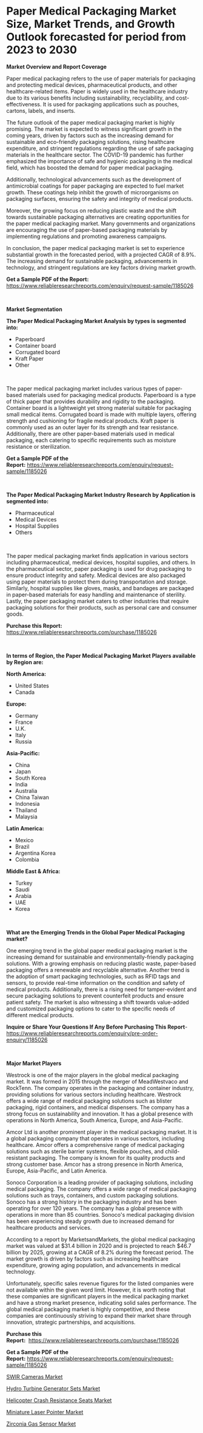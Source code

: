 <p><h1>Paper Medical Packaging Market Size, Market Trends, and Growth Outlook forecasted for period from 2023 to 2030</h1></p><p><strong>Market Overview and Report Coverage</strong></p>
<p><p>Paper medical packaging refers to the use of paper materials for packaging and protecting medical devices, pharmaceutical products, and other healthcare-related items. Paper is widely used in the healthcare industry due to its various benefits including sustainability, recyclability, and cost-effectiveness. It is used for packaging applications such as pouches, cartons, labels, and inserts.</p><p>The future outlook of the paper medical packaging market is highly promising. The market is expected to witness significant growth in the coming years, driven by factors such as the increasing demand for sustainable and eco-friendly packaging solutions, rising healthcare expenditure, and stringent regulations regarding the use of safe packaging materials in the healthcare sector. The COVID-19 pandemic has further emphasized the importance of safe and hygienic packaging in the medical field, which has boosted the demand for paper medical packaging.</p><p>Additionally, technological advancements such as the development of antimicrobial coatings for paper packaging are expected to fuel market growth. These coatings help inhibit the growth of microorganisms on packaging surfaces, ensuring the safety and integrity of medical products.</p><p>Moreover, the growing focus on reducing plastic waste and the shift towards sustainable packaging alternatives are creating opportunities for the paper medical packaging market. Many governments and organizations are encouraging the use of paper-based packaging materials by implementing regulations and promoting awareness campaigns.</p><p>In conclusion, the paper medical packaging market is set to experience substantial growth in the forecasted period, with a projected CAGR of 8.9%. The increasing demand for sustainable packaging, advancements in technology, and stringent regulations are key factors driving market growth.</p></p>
<p><strong>Get a Sample PDF of the Report:</strong> <a href="https://www.reliableresearchreports.com/enquiry/request-sample/1185026">https://www.reliableresearchreports.com/enquiry/request-sample/1185026</a></p>
<p>&nbsp;</p>
<p><strong>Market Segmentation</strong></p>
<p><strong>The Paper Medical Packaging Market Analysis by types is segmented into:</strong></p>
<p><ul><li>Paperboard</li><li>Container board</li><li>Corrugated board</li><li>Kraft Paper</li><li>Other</li></ul></p>
<p>&nbsp;</p>
<p><p>The paper medical packaging market includes various types of paper-based materials used for packaging medical products. Paperboard is a type of thick paper that provides durability and rigidity to the packaging. Container board is a lightweight yet strong material suitable for packaging small medical items. Corrugated board is made with multiple layers, offering strength and cushioning for fragile medical products. Kraft paper is commonly used as an outer layer for its strength and tear resistance. Additionally, there are other paper-based materials used in medical packaging, each catering to specific requirements such as moisture resistance or sterilization.</p></p>
<p><strong>Get a Sample PDF of the Report:</strong>&nbsp;<a href="https://www.reliableresearchreports.com/enquiry/request-sample/1185026">https://www.reliableresearchreports.com/enquiry/request-sample/1185026</a></p>
<p>&nbsp;</p>
<p><strong>The Paper Medical Packaging Market Industry Research by Application is segmented into:</strong></p>
<p><ul><li>Pharmaceutical</li><li>Medical Devices</li><li>Hospital Supplies</li><li>Others</li></ul></p>
<p>&nbsp;</p>
<p><p>The paper medical packaging market finds application in various sectors including pharmaceutical, medical devices, hospital supplies, and others. In the pharmaceutical sector, paper packaging is used for drug packaging to ensure product integrity and safety. Medical devices are also packaged using paper materials to protect them during transportation and storage. Similarly, hospital supplies like gloves, masks, and bandages are packaged in paper-based materials for easy handling and maintenance of sterility. Lastly, the paper packaging market caters to other industries that require packaging solutions for their products, such as personal care and consumer goods.</p></p>
<p><strong>Purchase this Report:</strong>&nbsp; <a href="https://www.reliableresearchreports.com/purchase/1185026">https://www.reliableresearchreports.com/purchase/1185026</a></p>
<p>&nbsp;</p>
<p><strong>In terms of Region, the Paper Medical Packaging Market Players available by Region are:</strong></p>
<p>
    <p> <strong> North America: </strong>
        <ul>
            <li>United States</li>
            <li>Canada</li>
        </ul>
        </p> 
    <p> <strong> Europe: </strong>
        <ul>
            <li>Germany</li>
            <li>France</li>
            <li>U.K.</li>
            <li>Italy</li>
            <li>Russia</li>
        </ul>
        </p> 
    <p> <strong> Asia-Pacific: </strong>
        <ul>
            <li>China</li>
            <li>Japan</li>
            <li>South Korea</li>
            <li>India</li>
            <li>Australia</li>
            <li>China Taiwan</li>
            <li>Indonesia</li>
            <li>Thailand</li>
            <li>Malaysia</li>
        </ul>
        </p> 
    <p> <strong> Latin America: </strong>
        <ul>
            <li>Mexico</li>
            <li>Brazil</li>
            <li>Argentina Korea</li>
            <li>Colombia</li>
        </ul>
        </p> 
    <p> <strong> Middle East & Africa: </strong>
        <ul>
            <li>Turkey</li>
            <li>Saudi</li>
            <li>Arabia</li>
            <li>UAE</li>
            <li>Korea</li>
        </ul>
    </p>
    </p>
<p>&nbsp;</p>
<p><strong>What are the Emerging Trends in the Global Paper Medical Packaging market?</strong></p>
<p><p>One emerging trend in the global paper medical packaging market is the increasing demand for sustainable and environmentally-friendly packaging solutions. With a growing emphasis on reducing plastic waste, paper-based packaging offers a renewable and recyclable alternative. Another trend is the adoption of smart packaging technologies, such as RFID tags and sensors, to provide real-time information on the condition and safety of medical products. Additionally, there is a rising need for tamper-evident and secure packaging solutions to prevent counterfeit products and ensure patient safety. The market is also witnessing a shift towards value-added and customized packaging options to cater to the specific needs of different medical products.</p></p>
<p><strong>Inquire or Share Your Questions If Any Before Purchasing This Report</strong>- <a href="https://www.reliableresearchreports.com/enquiry/pre-order-enquiry/1185026">https://www.reliableresearchreports.com/enquiry/pre-order-enquiry/1185026</a></p>
<p>&nbsp;</p>
<p><strong>Major Market Players</strong></p>
<p><p>Westrock is one of the major players in the global medical packaging market. It was formed in 2015 through the merger of MeadWestvaco and RockTenn. The company operates in the packaging and container industry, providing solutions for various sectors including healthcare. Westrock offers a wide range of medical packaging solutions such as blister packaging, rigid containers, and medical dispensers. The company has a strong focus on sustainability and innovation. It has a global presence with operations in North America, South America, Europe, and Asia-Pacific.</p><p>Amcor Ltd is another prominent player in the medical packaging market. It is a global packaging company that operates in various sectors, including healthcare. Amcor offers a comprehensive range of medical packaging solutions such as sterile barrier systems, flexible pouches, and child-resistant packaging. The company is known for its quality products and strong customer base. Amcor has a strong presence in North America, Europe, Asia-Pacific, and Latin America.</p><p>Sonoco Corporation is a leading provider of packaging solutions, including medical packaging. The company offers a wide range of medical packaging solutions such as trays, containers, and custom packaging solutions. Sonoco has a strong history in the packaging industry and has been operating for over 120 years. The company has a global presence with operations in more than 85 countries. Sonoco's medical packaging division has been experiencing steady growth due to increased demand for healthcare products and services.</p><p>According to a report by MarketsandMarkets, the global medical packaging market was valued at $31.4 billion in 2020 and is projected to reach $46.7 billion by 2025, growing at a CAGR of 8.2% during the forecast period. The market growth is driven by factors such as increasing healthcare expenditure, growing aging population, and advancements in medical technology.</p><p>Unfortunately, specific sales revenue figures for the listed companies were not available within the given word limit. However, it is worth noting that these companies are significant players in the medical packaging market and have a strong market presence, indicating solid sales performance. The global medical packaging market is highly competitive, and these companies are continuously striving to expand their market share through innovation, strategic partnerships, and acquisitions.</p></p>
<p><strong>Purchase this Report:</strong>&nbsp;&nbsp;<a href="https://www.reliableresearchreports.com/purchase/1185026">https://www.reliableresearchreports.com/purchase/1185026</a></p>
<p></p>
<p><strong>Get a Sample PDF of the Report:</strong>&nbsp;<a href="https://www.reliableresearchreports.com/enquiry/request-sample/1185026">https://www.reliableresearchreports.com/enquiry/request-sample/1185026</a></p>
<p><p><a href="https://medium.com/@albertakoss2023/swir-cameras-market-size-reveals-the-best-marketing-channels-in-global-industry-26a62774e876">SWIR Cameras Market</a></p><p><a href="https://issuu.com/reportprime-2/docs/hydro-turbine-generator-sets-market-size-2030.pptx?fr=xKAE9_zU1NQ">Hydro Turbine Generator Sets Market</a></p><p><a href="https://issuu.com/reportprime-2/docs/helicopter-crash-resistance-seats-market-size-2030?fr=xKAE9_zU1NQ">Helicopter Crash Resistance Seats Market</a></p><p><a href="https://medium.com/@jenniebrown07/decoding-miniature-laser-pointer-market-metrics-market-share-trends-and-growth-patterns-b4aad49ef968">Miniature Laser Pointer Market</a></p><p><a href="https://github.com/santosh758595/Market-Research-Report-List-1/blob/main/zirconia-gas-sensor-market.md">Zirconia Gas Sensor Market</a></p></p>